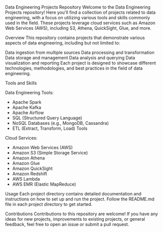 Data Engineering Projects Repository
Welcome to the Data Engineering Projects repository! Here you'll find a collection of projects related to data engineering, with a focus on utilizing various tools and skills commonly used in the field. These projects leverage cloud services such as Amazon Web Services (AWS), including S3, Athena, QuickSight, Glue, and more.

Overview
This repository contains projects that demonstrate various aspects of data engineering, including but not limited to:

Data ingestion from multiple sources
Data processing and transformation
Data storage and management
Data analysis and querying
Data visualization and reporting
Each project is designed to showcase different technologies, methodologies, and best practices in the field of data engineering.

Tools and Skills

Data Engineering Tools:
- Apache Spark
- Apache Kafka
- Apache Airflow
- SQL (Structured Query Language)
- NoSQL Databases (e.g., MongoDB, Cassandra)
- ETL (Extract, Transform, Load) Tools

  
Cloud Services:
- Amazon Web Services (AWS)
- Amazon S3 (Simple Storage Service)
- Amazon Athena
- Amazon Glue
- Amazon QuickSight
- Amazon Redshift
- AWS Lambda
- AWS EMR (Elastic MapReduce)

  
Usage
Each project directory contains detailed documentation and instructions on how to set up and run the project. Follow the README.md file in each project directory to get started.

Contributions
Contributions to this repository are welcome! If you have any ideas for new projects, improvements to existing projects, or general feedback, feel free to open an issue or submit a pull request.
